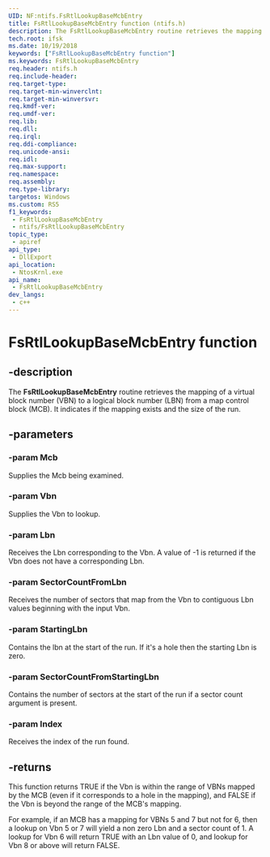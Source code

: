 ```yaml
---
UID: NF:ntifs.FsRtlLookupBaseMcbEntry
title: FsRtlLookupBaseMcbEntry function (ntifs.h)
description: The FsRtlLookupBaseMcbEntry routine retrieves the mapping of a Vbn to an Lbn from an Mcb. It indicates if the mapping exists and the size of the run.
tech.root: ifsk
ms.date: 10/19/2018
keywords: ["FsRtlLookupBaseMcbEntry function"]
ms.keywords: FsRtlLookupBaseMcbEntry
req.header: ntifs.h
req.include-header: 
req.target-type: 
req.target-min-winverclnt: 
req.target-min-winversvr: 
req.kmdf-ver: 
req.umdf-ver: 
req.lib: 
req.dll: 
req.irql: 
req.ddi-compliance: 
req.unicode-ansi: 
req.idl: 
req.max-support: 
req.namespace: 
req.assembly: 
req.type-library: 
targetos: Windows
ms.custom: RS5
f1_keywords:
 - FsRtlLookupBaseMcbEntry
 - ntifs/FsRtlLookupBaseMcbEntry
topic_type:
 - apiref
api_type:
 - DllExport
api_location:
 - NtosKrnl.exe
api_name:
 - FsRtlLookupBaseMcbEntry
dev_langs:
 - c++
---
```


# FsRtlLookupBaseMcbEntry function

## -description

The **FsRtlLookupBaseMcbEntry** routine retrieves the mapping of a virtual block number (VBN) to a logical block number (LBN) from a map control block (MCB). It indicates if the mapping exists and the size of the run.

## -parameters

### -param Mcb

Supplies the Mcb being examined.

### -param Vbn

Supplies the Vbn to lookup.

### -param Lbn

Receives the Lbn corresponding to the Vbn.  A value of -1 is returned if the Vbn does not have a corresponding Lbn.

### -param SectorCountFromLbn

Receives the number of sectors that map from the Vbn to contiguous Lbn values beginning with the input Vbn.

### -param StartingLbn

Contains the lbn at the start of the run. If it's a hole then the starting Lbn is zero.

### -param SectorCountFromStartingLbn

Contains the number of sectors at the start of the run if a sector count argument is present.

### -param Index

Receives the index of the run found.

## -returns

This function returns TRUE if the Vbn is within the range of VBNs mapped by the MCB (even if it corresponds to a hole in the mapping), and FALSE if the Vbn is beyond the range of the MCB's mapping.

For example, if an MCB has a mapping for VBNs 5 and 7 but not for 6, then a lookup on Vbn 5 or 7 will yield a non zero Lbn and a sector count of 1.  A lookup for Vbn 6 will return TRUE with an Lbn value of 0, and lookup for Vbn 8 or above will return FALSE.

